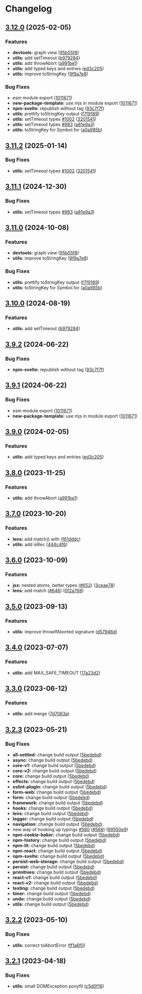# Changelog

## [3.12.0](https://github.com/osovv/reatom/compare/utils-v3.11.2...utils-v3.12.0) (2025-02-05)


### Features

* **devtools:** graph view ([95b55f8](https://github.com/osovv/reatom/commit/95b55f8133c14d68c43707361caa0c5c0174b564))
* **utils:** add setTimeout ([b979284](https://github.com/osovv/reatom/commit/b9792842c45409da53448272d593a327ab306b0c))
* **utils:** add throwAbort ([a991be1](https://github.com/osovv/reatom/commit/a991be1153c8b1c3c929a7eabcc9328e022b8eff))
* **utils:** add typed keys and entries ([ed3c205](https://github.com/osovv/reatom/commit/ed3c205259d39cea018938c2b14794dbfd994c00))
* **utils:** improve toStringKey ([9f9a7e8](https://github.com/osovv/reatom/commit/9f9a7e8cebd9d6229d3e9a50cdb2a03bd59d1a6b))


### Bug Fixes

* esm module export ([1011671](https://github.com/osovv/reatom/commit/10116719dd92d8102352a39e4ed772b8173d8668))
* **new-package-template:** use mjs in module export ([1011671](https://github.com/osovv/reatom/commit/10116719dd92d8102352a39e4ed772b8173d8668))
* **npm-svelte:** republish without tag ([93c7f7f](https://github.com/osovv/reatom/commit/93c7f7f5ec58247b1b3aec854cd83b0a0ecd6a6c))
* **utils:** prettify toStringKey output ([f7f9189](https://github.com/osovv/reatom/commit/f7f9189f2108165caca2f9d227f7c7054e582ca9))
* **utils:** setTimeout types [#1002](https://github.com/osovv/reatom/issues/1002) ([3201541](https://github.com/osovv/reatom/commit/3201541b0df9c90cdfb1dc5eafe1183042804d80))
* **utils:** setTimeout types [#983](https://github.com/osovv/reatom/issues/983) ([a81e9a3](https://github.com/osovv/reatom/commit/a81e9a3506315d3ff3d442a8a7b79484b70eeae3))
* **utils:** toStringKey for Symbol.for ([a0a985b](https://github.com/osovv/reatom/commit/a0a985b9cfcf0c5d6538d55992a4c79150811cd8))

## [3.11.2](https://github.com/artalar/reatom/compare/utils-v3.11.1...utils-v3.11.2) (2025-01-14)


### Bug Fixes

* **utils:** setTimeout types [#1002](https://github.com/artalar/reatom/issues/1002) ([3201541](https://github.com/artalar/reatom/commit/3201541b0df9c90cdfb1dc5eafe1183042804d80))

## [3.11.1](https://github.com/artalar/reatom/compare/utils-v3.11.0...utils-v3.11.1) (2024-12-30)


### Bug Fixes

* **utils:** setTimeout types [#983](https://github.com/artalar/reatom/issues/983) ([a81e9a3](https://github.com/artalar/reatom/commit/a81e9a3506315d3ff3d442a8a7b79484b70eeae3))

## [3.11.0](https://github.com/artalar/reatom/compare/utils-v3.10.0...utils-v3.11.0) (2024-10-08)


### Features

* **devtools:** graph view ([95b55f8](https://github.com/artalar/reatom/commit/95b55f8133c14d68c43707361caa0c5c0174b564))
* **utils:** improve toStringKey ([9f9a7e8](https://github.com/artalar/reatom/commit/9f9a7e8cebd9d6229d3e9a50cdb2a03bd59d1a6b))


### Bug Fixes

* **utils:** prettify toStringKey output ([f7f9189](https://github.com/artalar/reatom/commit/f7f9189f2108165caca2f9d227f7c7054e582ca9))
* **utils:** toStringKey for Symbol.for ([a0a985b](https://github.com/artalar/reatom/commit/a0a985b9cfcf0c5d6538d55992a4c79150811cd8))

## [3.10.0](https://github.com/artalar/reatom/compare/utils-v3.9.2...utils-v3.10.0) (2024-08-19)


### Features

* **utils:** add setTimeout ([b979284](https://github.com/artalar/reatom/commit/b9792842c45409da53448272d593a327ab306b0c))

## [3.9.2](https://github.com/artalar/reatom/compare/utils-v3.9.1...utils-v3.9.2) (2024-06-22)


### Bug Fixes

* **npm-svelte:** republish without tag ([93c7f7f](https://github.com/artalar/reatom/commit/93c7f7f5ec58247b1b3aec854cd83b0a0ecd6a6c))

## [3.9.1](https://github.com/artalar/reatom/compare/utils-v3.9.0...utils-v3.9.1) (2024-06-22)


### Bug Fixes

* esm module export ([1011671](https://github.com/artalar/reatom/commit/10116719dd92d8102352a39e4ed772b8173d8668))
* **new-package-template:** use mjs in module export ([1011671](https://github.com/artalar/reatom/commit/10116719dd92d8102352a39e4ed772b8173d8668))

## [3.9.0](https://github.com/artalar/reatom/compare/utils-v3.8.0...utils-v3.9.0) (2024-02-05)


### Features

* **utils:** add typed keys and entries ([ed3c205](https://github.com/artalar/reatom/commit/ed3c205259d39cea018938c2b14794dbfd994c00))

## [3.8.0](https://github.com/artalar/reatom/compare/utils-v3.7.0...utils-v3.8.0) (2023-11-25)


### Features

* **utils:** add throwAbort ([a991be1](https://github.com/artalar/reatom/commit/a991be1153c8b1c3c929a7eabcc9328e022b8eff))

## [3.7.0](https://github.com/artalar/reatom/compare/utils-v3.6.0...utils-v3.7.0) (2023-10-20)


### Features

* **lens:** add match().with ([f61dddc](https://github.com/artalar/reatom/commit/f61dddc858fda9921117acd472cc4e4e71cdd47e))
* **utils:** add isRec ([444c4f6](https://github.com/artalar/reatom/commit/444c4f6c528092a59bdd332218b3d42c88351999))

## [3.6.0](https://github.com/artalar/reatom/compare/utils-v3.5.0...utils-v3.6.0) (2023-10-09)


### Features

* **jsx:** nested atoms, better types ([#652](https://github.com/artalar/reatom/issues/652)) ([3ceae78](https://github.com/artalar/reatom/commit/3ceae788da52ff40a561ce5b2fc5371475fb7d7c))
* **lens:** add match ([#646](https://github.com/artalar/reatom/issues/646)) ([0f2a768](https://github.com/artalar/reatom/commit/0f2a7685dd797cac4c9fc882a8e24bc31f9503a6))

## [3.5.0](https://github.com/artalar/reatom/compare/utils-v3.4.0...utils-v3.5.0) (2023-09-13)


### Features

* **utils:** improve throwIfAborted signature ([d57946d](https://github.com/artalar/reatom/commit/d57946d294285f5f51714a1ffc873928ae7cf079))

## [3.4.0](https://github.com/artalar/reatom/compare/utils-v3.3.0...utils-v3.4.0) (2023-07-07)


### Features

* **utils:** add MAX_SAFE_TIMEOUT ([17a23d2](https://github.com/artalar/reatom/commit/17a23d2917d42855c0b2872e0c504e5d1ed83172))

## [3.3.0](https://github.com/artalar/reatom/compare/utils-v3.2.3...utils-v3.3.0) (2023-06-12)


### Features

* **utils:** add merge ([7d7063a](https://github.com/artalar/reatom/commit/7d7063a5eaff2b6f2f0f1677d4d3bba34dad38a8))

## [3.2.3](https://github.com/artalar/reatom/compare/utils-v3.2.2...utils-v3.2.3) (2023-05-21)


### Bug Fixes

* **all-settled:** change build output ([5bedebd](https://github.com/artalar/reatom/commit/5bedebda3a1ee92850d10f767686303b8ec2ba0e))
* **async:** change build output ([5bedebd](https://github.com/artalar/reatom/commit/5bedebda3a1ee92850d10f767686303b8ec2ba0e))
* **core-v1:** change build output ([5bedebd](https://github.com/artalar/reatom/commit/5bedebda3a1ee92850d10f767686303b8ec2ba0e))
* **core-v2:** change build output ([5bedebd](https://github.com/artalar/reatom/commit/5bedebda3a1ee92850d10f767686303b8ec2ba0e))
* **core:** change build output ([5bedebd](https://github.com/artalar/reatom/commit/5bedebda3a1ee92850d10f767686303b8ec2ba0e))
* **effects:** change build output ([5bedebd](https://github.com/artalar/reatom/commit/5bedebda3a1ee92850d10f767686303b8ec2ba0e))
* **eslint-plugin:** change build output ([5bedebd](https://github.com/artalar/reatom/commit/5bedebda3a1ee92850d10f767686303b8ec2ba0e))
* **form-web:** change build output ([5bedebd](https://github.com/artalar/reatom/commit/5bedebda3a1ee92850d10f767686303b8ec2ba0e))
* **form:** change build output ([5bedebd](https://github.com/artalar/reatom/commit/5bedebda3a1ee92850d10f767686303b8ec2ba0e))
* **framework:** change build output ([5bedebd](https://github.com/artalar/reatom/commit/5bedebda3a1ee92850d10f767686303b8ec2ba0e))
* **hooks:** change build output ([5bedebd](https://github.com/artalar/reatom/commit/5bedebda3a1ee92850d10f767686303b8ec2ba0e))
* **lens:** change build output ([5bedebd](https://github.com/artalar/reatom/commit/5bedebda3a1ee92850d10f767686303b8ec2ba0e))
* **logger:** change build output ([5bedebd](https://github.com/artalar/reatom/commit/5bedebda3a1ee92850d10f767686303b8ec2ba0e))
* **navigation:** change build output ([5bedebd](https://github.com/artalar/reatom/commit/5bedebda3a1ee92850d10f767686303b8ec2ba0e))
* new way of hooking up typings [#560](https://github.com/artalar/reatom/issues/560) ([#568](https://github.com/artalar/reatom/issues/568)) ([99550e9](https://github.com/artalar/reatom/commit/99550e98c34df7efd8431282a868a0483bed5dc8))
* **npm-cookie-baker:** change build output ([5bedebd](https://github.com/artalar/reatom/commit/5bedebda3a1ee92850d10f767686303b8ec2ba0e))
* **npm-history:** change build output ([5bedebd](https://github.com/artalar/reatom/commit/5bedebda3a1ee92850d10f767686303b8ec2ba0e))
* **npm-lit:** change build output ([5bedebd](https://github.com/artalar/reatom/commit/5bedebda3a1ee92850d10f767686303b8ec2ba0e))
* **npm-react:** change build output ([5bedebd](https://github.com/artalar/reatom/commit/5bedebda3a1ee92850d10f767686303b8ec2ba0e))
* **npm-svelte:** change build output ([5bedebd](https://github.com/artalar/reatom/commit/5bedebda3a1ee92850d10f767686303b8ec2ba0e))
* **persist-web-storage:** change build output ([5bedebd](https://github.com/artalar/reatom/commit/5bedebda3a1ee92850d10f767686303b8ec2ba0e))
* **persist:** change build output ([5bedebd](https://github.com/artalar/reatom/commit/5bedebda3a1ee92850d10f767686303b8ec2ba0e))
* **primitives:** change build output ([5bedebd](https://github.com/artalar/reatom/commit/5bedebda3a1ee92850d10f767686303b8ec2ba0e))
* **react-v1:** change build output ([5bedebd](https://github.com/artalar/reatom/commit/5bedebda3a1ee92850d10f767686303b8ec2ba0e))
* **react-v2:** change build output ([5bedebd](https://github.com/artalar/reatom/commit/5bedebda3a1ee92850d10f767686303b8ec2ba0e))
* **testing:** change build output ([5bedebd](https://github.com/artalar/reatom/commit/5bedebda3a1ee92850d10f767686303b8ec2ba0e))
* **timer:** change build output ([5bedebd](https://github.com/artalar/reatom/commit/5bedebda3a1ee92850d10f767686303b8ec2ba0e))
* **undo:** change build output ([5bedebd](https://github.com/artalar/reatom/commit/5bedebda3a1ee92850d10f767686303b8ec2ba0e))
* **utils:** change build output ([5bedebd](https://github.com/artalar/reatom/commit/5bedebda3a1ee92850d10f767686303b8ec2ba0e))

## [3.2.2](https://github.com/artalar/reatom/compare/utils-v3.2.1...utils-v3.2.2) (2023-05-10)


### Bug Fixes

* **utils:** correct toAbortError ([ff1a6f0](https://github.com/artalar/reatom/commit/ff1a6f0b1cbdf04d4fa734a67c6d18cefbad2450))

## [3.2.1](https://github.com/artalar/reatom/compare/utils-v3.2.0...utils-v3.2.1) (2023-04-18)


### Bug Fixes

* **utils:** small DOMException ponyfil ([c5d0f16](https://github.com/artalar/reatom/commit/c5d0f16cd8601219031e2a219b24b712fdc03d77))
